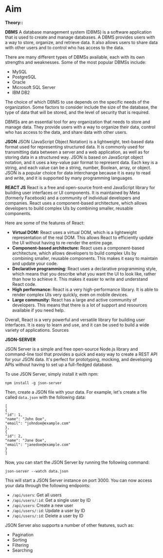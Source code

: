 <html><h1>Aim</h1></html>



**Theory::**


**DBMS**
A database management system (DBMS) is a software application that is used to create and manage databases. A DBMS provides users with a way to store, organize, and retrieve data. It also allows users to share data with other users and to control who has access to the data.

There are many different types of DBMSs available, each with its own strengths and weaknesses. Some of the most popular DBMSs include:

* MySQL
* PostgreSQL
* Oracle
* Microsoft SQL Server
* IBM DB2

The choice of which DBMS to use depends on the specific needs of the organization. Some factors to consider include the size of the database, the type of data that will be stored, and the level of security that is required.

DBMSs are an essential tool for any organization that needs to store and manage data. They provide users with a way to organize their data, control who has access to the data, and share data with other users.



**JSON**
JSON (JavaScript Object Notation) is a lightweight, text-based data format used for representing structured data. It is commonly used for transmitting data between a server and a web application, as well as for storing data in a structured way. JSON is based on JavaScript object notation, and it uses a key-value pair format to represent data. Each key is a string, and each value can be a string, number, Boolean, array, or object. JSON is a popular choice for data interchange because it is easy to read and write, and it is supported by many programming languages.





**REACT JS**
React is a free and open-source front-end JavaScript library for building user interfaces or UI components. It is maintained by Meta (formerly Facebook) and a community of individual developers and companies. React uses a component-based architecture, which allows developers to build complex UIs by combining smaller, reusable components.

Here are some of the features of React:

- **Virtual DOM:** React uses a virtual DOM, which is a lightweight representation of the real DOM. This allows React to efficiently update the UI without having to re-render the entire page.
- **Component-based architecture:** React uses a component-based architecture, which allows developers to build complex UIs by combining smaller, reusable components. This makes it easy to maintain and update your code.
- **Declarative programming:** React uses a declarative programming style, which means that you describe what you want the UI to look like, rather than how to achieve it. This makes it easier to write and understand React code.
- **High performance:** React is a very high-performance library. It is able to render complex UIs very quickly, even on mobile devices.
- **Large community:** React has a large and active community of developers. This means that there is a lot of support and resources available if you need help.

Overall, React is a very powerful and versatile library for building user interfaces. It is easy to learn and use, and it can be used to build a wide variety of applications.
Sources






**JSON-SERVER**

JSON Server is a simple and free open-source Node.js library and command-line tool that provides a quick and easy way to create a REST API for your JSON data. It's perfect for prototyping, mocking, and developing APIs without having to set up a full-fledged database.

To use JSON Server, simply install it with npm:

```
npm install -g json-server
```

Then, create a JSON file with your data. For example, let's create a file called `data.json` with the following data:

```
[
{
"id": 1,
"name": "John Doe",
"email": "johndoe@example.com"
},
{
"id": 2,
"name": "Jane Doe",
"email": "janedoe@example.com"
}
]
```

Now, you can start the JSON Server by running the following command:

```
json-server --watch data.json
```

This will start a JSON Server instance on port 3000. You can now access your data through the following endpoints:

* `/api/users`: Get all users
* `/api/users/:id`: Get a single user by ID
* `/api/users`: Create a new user
* `/api/users/:id`: Update a user by ID
* `/api/users/:id`: Delete a user by ID

JSON Server also supports a number of other features, such as:

* Pagination
* Sorting
* Filtering
* Searching
